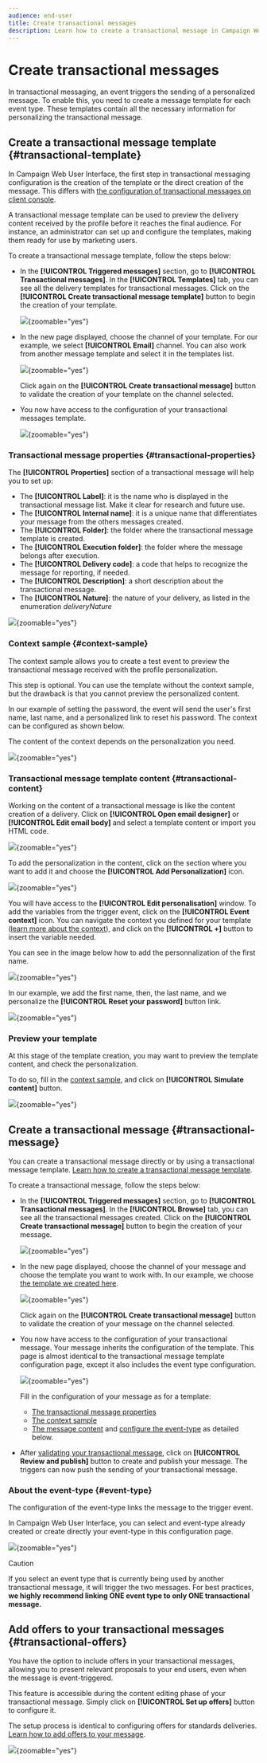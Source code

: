 ```yaml
---
audience: end-user
title: Create transactional messages
description: Learn how to create a transactional message in Campaign Web User Interface
---
```

# Create transactional messages

In transactional messaging, an event triggers the sending of a personalized message.
To enable this, you need to create a message template for each event type. These templates contain all the necessary information for personalizing the transactional message.

## Create a transactional message template {#transactional-template}

In Campaign Web User Interface, the first step in transactional messaging configuration is the creation of the template or the direct creation of the message. This differs with [the configuration of transactional messages on client console](https://experienceleague.adobe.com/en/docs/campaign/campaign-v8/send/real-time/transactional).

A transactional message template can be used to preview the delivery content received by the profile before it reaches the final audience. For instance, an administrator can set up and configure the templates, making them ready for use by marketing users.

To create a transactional message template, follow the steps below: 

* In the **[!UICONTROL Triggered messages]** section, go to **[!UICONTROL Transactional messages]**. In the **[!UICONTROL Templates]** tab, you can see all the delivery templates for transactional messages. Click on the **[!UICONTROL Create transactional message template]** button to begin the creation of your template.

    ![](assets/transactional-templates.png){zoomable="yes"}

* In the new page displayed, choose the channel of your template. For our example, we select **[!UICONTROL Email]** channel. You can also work from another message template and select it in the templates list.

    ![](assets/transactional-template-channel.png){zoomable="yes"}

    Click again on the **[!UICONTROL Create transactional message]** button to validate the creation of your template on the channel selected.

* You now have access to the configuration of your transactional messages template.

    ![](assets/transactional-template-configuration.png){zoomable="yes"}

### Transactional message properties {#transactional-properties}

The **[!UICONTROL Properties]** section of a transactional message will help you to set up: 

* The **[!UICONTROL Label]**: it is the name who is displayed in the transactional message list. Make it clear for research and future use.
* The **[!UICONTROL Internal name]**: it is a unique name that differentiates your message from the others messages created. 
* The **[!UICONTROL Folder]**: the folder where the transactional message template is created.
* The **[!UICONTROL Execution folder]**: the folder where the message belongs after execution.
* The **[!UICONTROL Delivery code]**: a code that helps to recognize the message for reporting, if needed.
* The **[!UICONTROL Description]**: a short description about the transactional message.
* The **[!UICONTROL Nature]**: the nature of your delivery, as listed in the enumeration *deliveryNature*

![](assets/template-properties.png){zoomable="yes"}

### Context sample {#context-sample}

The context sample allows you to create a test event to preview the transactional message received with the profile personalization. 

This step is optional. You can use the template without the context sample, but the drawback is that you cannot preview the personalized content.

In our example of setting the password, the event will send the user's first name,  last name, and a personalized link to reset his password. The context can be configured as shown below.

The content of the context depends on the personalization you need.

![](assets/transactional-context.png){zoomable="yes"}

### Transactional message template content {#transactional-content}

Working on the content of a transactional message is like the content creation of a delivery. Click on **[!UICONTROL Open email designer]** or **[!UICONTROL Edit email body]** and select a template content or import you HTML code.

![](assets/template-content.png){zoomable="yes"}

To add the personalization in the content, click on the section where you want to add it and choose the **[!UICONTROL Add Personalization]** icon.

![](assets/template-perso.png){zoomable="yes"}

You will have access to the **[!UICONTROL Edit personalisation]** window.
To add the variables from the trigger event, click on the **[!UICONTROL Event context]** icon. You can navigate the context you defined for your template ([learn more about the context](#context-sample)), and click on the **[!UICONTROL +]** button to insert the variable needed.

You can see in the image below how to add the personnalization of the first name.

![](assets/template-firstname.png){zoomable="yes"}

In our example, we add the first name, then, the last name, and we personalize the **[!UICONTROL Reset your password]** button link.

![](assets/template-button.png){zoomable="yes"}

### Preview your template

At this stage of the template creation, you may want to preview the template content, and check the personalization.

To do so, fill in the [context sample](#context-sample), and click on **[!UICONTROL Simulate content]** button.

![](assets/template-preview.png){zoomable="yes"}

## Create a transactional message {#transactional-message}

You can create a transactional message directly or by using a transactional message template. [Learn how to create a transactional message template](#transactional-template). 

To create a transactional message, follow the steps below: 

* In the **[!UICONTROL Triggered messages]** section, go to **[!UICONTROL Transactional messages]**. In the **[!UICONTROL Browse]** tab, you can see all the transactional messages created. Click on the **[!UICONTROL Create transactional message]** button to begin the creation of your message.

    ![](assets/transactional-browse.png){zoomable="yes"}

* In the new page displayed, choose the channel of your message and choose the template you want to work with. In our example, we choose [the template we created here](#transactional-template).

    ![](assets/transactional-channel.png){zoomable="yes"}

    Click again on the **[!UICONTROL Create transactional message]** button to validate the creation of your message on the channel selected.

* You now have access to the configuration of your transactional message. Your message inherits the configuration of the template. This page is almost identical to the transactional message template configuration page, except it also includes the event type configuration.

    ![](assets/transactional-configuration.png){zoomable="yes"}

    Fill in the configuration of your message as for a template: 
    * [The transactional message properties](#transactional-properties)
    * [The context sample](#context-sample)
    * [The message content](#transactional-content)
    and [configure the event-type](#event-type) as detailed below.

* After [validating your transactional message](validate-transactional.md), click on **[!UICONTROL Review and publish]** button to create and publish your message.
    The triggers can now push the sending of your transactional message.

### About the event-type {#event-type}

The configuration of the event-type links the message to the trigger event.

In Campaign Web User Interface, you can select and event-type already created or create directly your event-type in this configuration page.

![](assets/transactional-event-type.png){zoomable="yes"}

>[!CAUTION]
>
>If you select an event type that is currently being used by another transactional message, it will trigger the two messages. For best practices, **we highly recommend linking ONE event type to only ONE transactional message.**

## Add offers to your transactional messages {#transactional-offers}

You have the option to include offers in your transactional messages, allowing you to present relevant proposals to your end users, even when the message is event-triggered.

This feature is accessible during the content editing phase of your transactional message. Simply click on **[!UICONTROL Set up offers]** button to configure it.

The setup process is identical to configuring offers for standards deliveries. [Learn how to add offers to your message](../msg/offers.md).

![](assets/transactional-offers.png){zoomable="yes"}
